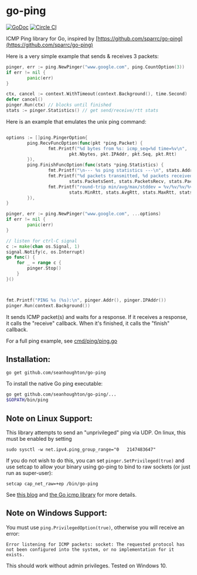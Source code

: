# go-ping
[![GoDoc](https://godoc.org/github.com/sparrc/go-ping?status.svg)](https://godoc.org/github.com/sparrc/go-ping)
[![Circle CI](https://circleci.com/gh/sparrc/go-ping.svg?style=svg)](https://circleci.com/gh/sparrc/go-ping)

ICMP Ping library for Go, inspired by
[https://github.com/sparrc/go-ping](https://github.com/sparrc/go-ping)

Here is a very simple example that sends & receives 3 packets:

```go
pinger, err := ping.NewPinger("www.google.com", ping.CountOption(3))
if err != nil {
        panic(err)
}

ctx, cancel := context.WithTimeout(context.Background(), time.Second)
defer cancel()
pinger.Run(ctx) // blocks until finished
stats := pinger.Statistics() // get send/receive/rtt stats
```

Here is an example that emulates the unix ping command:

```go

options := []ping.PingerOption{
        ping.RecvFuncOption(func(pkt *ping.Packet) {
                fmt.Printf("%d bytes from %s: icmp_seq=%d time=%v\n",
                        pkt.Nbytes, pkt.IPAddr, pkt.Seq, pkt.Rtt)
        }),
        ping.FinishFuncOption(func(stats *ping.Statistics) {
                fmt.Printf("\n--- %s ping statistics ---\n", stats.Addr)
                fmt.Printf("%d packets transmitted, %d packets received, %v%% packet loss\n",
                        stats.PacketsSent, stats.PacketsRecv, stats.PacketLoss)
                fmt.Printf("round-trip min/avg/max/stddev = %v/%v/%v/%v\n",
                        stats.MinRtt, stats.AvgRtt, stats.MaxRtt, stats.StdDevRtt)
        }),
}

pinger, err := ping.NewPinger("www.google.com", ...options)
if err != nil {
        panic(err)
}

// listen for ctrl-C signal
c := make(chan os.Signal, 1)
signal.Notify(c, os.Interrupt)
go func() {
	for _ = range c {
		pinger.Stop()
	}
}()



fmt.Printf("PING %s (%s):\n", pinger.Addr(), pinger.IPAddr())
pinger.Run(context.Background())
```

It sends ICMP packet(s) and waits for a response. If it receives a response,
it calls the "receive" callback. When it's finished, it calls the "finish"
callback.

For a full ping example, see
[cmd/ping/ping.go](https://github.com/sparrc/go-ping/blob/master/cmd/ping/ping.go)

## Installation:

```
go get github.com/seanhoughton/go-ping
```

To install the native Go ping executable:

```bash
go get github.com/seanhoughton/go-ping/...
$GOPATH/bin/ping
```

## Note on Linux Support:

This library attempts to send an
"unprivileged" ping via UDP. On linux, this must be enabled by setting

```
sudo sysctl -w net.ipv4.ping_group_range="0   2147483647"
```

If you do not wish to do this, you can set `pinger.SetPrivileged(true)` and
use setcap to allow your binary using go-ping to bind to raw sockets
(or just run as super-user):

```
setcap cap_net_raw=+ep /bin/go-ping
```

See [this blog](https://sturmflut.github.io/linux/ubuntu/2015/01/17/unprivileged-icmp-sockets-on-linux/)
and [the Go icmp library](https://godoc.org/golang.org/x/net/icmp) for more details.

## Note on Windows Support:

You must use `ping.PrivilegedOption(true)`, otherwise you will receive an error:

```
Error listening for ICMP packets: socket: The requested protocol has not been configured into the system, or no implementation for it exists.
```

This should work without admin privileges. Tested on Windows 10.

